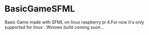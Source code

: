 # BasicGameSFML
Basic Game made with SFML on linux raspberry pi 4.For now it's only supported for linux . Winows build coming soon...

